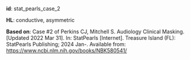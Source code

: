 __id__: stat_pearls_case_2

__HL__: conductive, asymmetric

__Based on__: Case #2 of Perkins CJ, Mitchell S. Audiology Clinical Masking. [Updated 2022 Mar 31]. In: StatPearls [Internet]. Treasure Island (FL): StatPearls Publishing; 2024 Jan-. Available from: https://www.ncbi.nlm.nih.gov/books/NBK580541/
